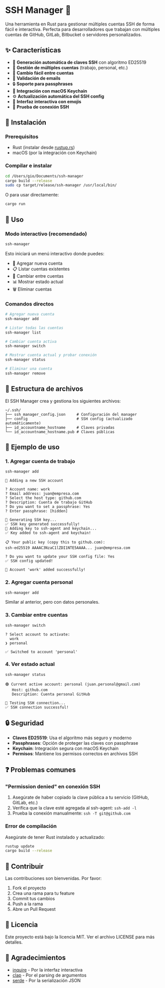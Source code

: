 # SSH Manager 🔑

Una herramienta en Rust para gestionar múltiples cuentas SSH de forma fácil e interactiva. Perfecta para desarrolladores que trabajan con múltiples cuentas de GitHub, GitLab, Bitbucket o servidores personalizados.

## ✨ Características

- 🔐 **Generación automática de claves SSH** con algoritmo ED25519
- 👥 **Gestión de múltiples cuentas** (trabajo, personal, etc.)
- 🔄 **Cambio fácil entre cuentas**
- 📧 **Validación de emails**
- 🔒 **Soporte para passphrases**
- 🍎 **Integración con macOS Keychain**
- ⚙️ **Actualización automática del SSH config**
- 🎨 **Interfaz interactiva con emojis**
- 🧪 **Prueba de conexión SSH**

## 🚀 Instalación

### Prerequisitos
- Rust (instalar desde [rustup.rs](https://rustup.rs/))
- macOS (por la integración con Keychain)

### Compilar e instalar

```bash
cd /Users/gio/Documents/ssh-manager
cargo build --release
sudo cp target/release/ssh-manager /usr/local/bin/
```

O para usar directamente:

```bash
cargo run
```

## 📖 Uso

### Modo interactivo (recomendado)

```bash
ssh-manager
```

Esto iniciará un menú interactivo donde puedes:

- 📝 Agregar nueva cuenta
- 📋 Listar cuentas existentes
- 🔄 Cambiar entre cuentas
- 📊 Mostrar estado actual
- 🗑️ Eliminar cuentas

### Comandos directos

```bash
# Agregar nueva cuenta
ssh-manager add

# Listar todas las cuentas
ssh-manager list

# Cambiar cuenta activa
ssh-manager switch

# Mostrar cuenta actual y probar conexión
ssh-manager status

# Eliminar una cuenta
ssh-manager remove
```

## 📁 Estructura de archivos

El SSH Manager crea y gestiona los siguientes archivos:

```
~/.ssh/
├── ssh_manager_config.json     # Configuración del manager
├── config                      # SSH config (actualizado automáticamente)
├── id_accountname_hostname     # Claves privadas
└── id_accountname_hostname.pub # Claves públicas
```

## 🔧 Ejemplo de uso

### 1. Agregar cuenta de trabajo

```bash
ssh-manager add
```

```
🔑 Adding a new SSH account

? Account name: work
? Email address: juan@empresa.com
? Select the host type: github.com
? Description: Cuenta de trabajo GitHub
? Do you want to set a passphrase: Yes
? Enter passphrase: [hidden]

🔄 Generating SSH key...
✅ SSH key generated successfully!
🔄 Adding key to ssh-agent and keychain...
✅ Key added to ssh-agent and keychain!

📋 Your public key (copy this to github.com):
ssh-ed25519 AAAAC3NzaC1lZDI1NTE5AAAA... juan@empresa.com

? Do you want to update your SSH config file: Yes
✅ SSH config updated!

🎉 Account 'work' added successfully!
```

### 2. Agregar cuenta personal

```bash
ssh-manager add
```

Similar al anterior, pero con datos personales.

### 3. Cambiar entre cuentas

```bash
ssh-manager switch
```

```
? Select account to activate:
  work
❯ personal

✅ Switched to account 'personal'
```

### 4. Ver estado actual

```bash
ssh-manager status
```

```
🟢 Current active account: personal (juan.personal@gmail.com)
   Host: github.com
   Description: Cuenta personal GitHub

🔄 Testing SSH connection...
✅ SSH connection successful!
```

## 🔒 Seguridad

- **Claves ED25519**: Usa el algoritmo más seguro y moderno
- **Passphrases**: Opción de proteger las claves con passphrase
- **Keychain**: Integración segura con macOS Keychain
- **Permisos**: Mantiene los permisos correctos en archivos SSH

## ❓ Problemas comunes

### "Permission denied" en conexión SSH

1. Asegúrate de haber copiado la clave pública a tu servicio (GitHub, GitLab, etc.)
2. Verifica que la clave esté agregada al ssh-agent: `ssh-add -l`
3. Prueba la conexión manualmente: `ssh -T git@github.com`

### Error de compilación

Asegúrate de tener Rust instalado y actualizado:

```bash
rustup update
cargo build --release
```

## 🤝 Contribuir

Las contribuciones son bienvenidas. Por favor:

1. Fork el proyecto
2. Crea una rama para tu feature
3. Commit tus cambios
4. Push a la rama
5. Abre un Pull Request

## 📄 Licencia

Este proyecto está bajo la licencia MIT. Ver el archivo LICENSE para más detalles.

## 🙏 Agradecimientos

- [inquire](https://crates.io/crates/inquire) - Por la interfaz interactiva
- [clap](https://crates.io/crates/clap) - Por el parsing de argumentos
- [serde](https://crates.io/crates/serde) - Por la serialización JSON
